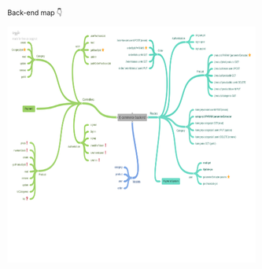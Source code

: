 Back-end map 👇

<img width='853' height='480' src='E-commerce_backend.png' frameborder='0' allowfullscreen>